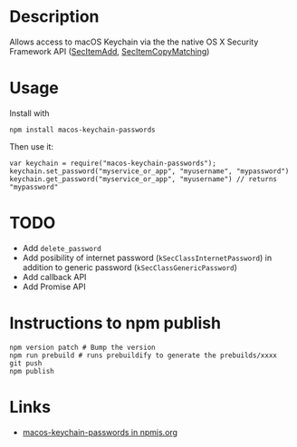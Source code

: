 <!--
SPDX-FileCopyrightText: 2023 Ruben Laguna <ruben.laguna@gmail.com>

SPDX-License-Identifier: MIT
-->

# Description

Allows access to macOS Keychain via the the native OS X Security Framework API ([SecItemAdd](https://developer.apple.com/documentation/security/1401659-secitemadd), [SecItemCopyMatching](https://developer.apple.com/documentation/security/1401659-secitemadd))

# Usage

Install with

```
npm install macos-keychain-passwords
```

Then use it:

```
var keychain = require("macos-keychain-passwords");
keychain.set_password("myservice_or_app", "myusername", "mypassword")
keychain.get_password("myservice_or_app", "myusername") // returns "mypassword"
```

# TODO

- Add `delete_password`
- Add posibility of internet password (`kSecClassInternetPassword`) in addition to generic password (`kSecClassGenericPassword`)
- Add callback API
- Add Promise API

# Instructions to npm publish

```
npm version patch # Bump the version
npm run prebuild # runs prebuildify to generate the prebuilds/xxxx
git push
npm publish
```

# Links

- [macos-keychain-passwords in npmjs.org](https://www.npmjs.com/package/macos-keychain-passwords)
